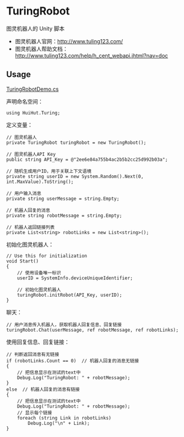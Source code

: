 # TuringRobot

图灵机器人的 Unity 脚本 

* 图灵机器人官网：http://www.tuling123.com/
* 图灵机器人帮助文档：http://www.tuling123.com/help/h_cent_webapi.jhtml?nav=doc

## Usage

[TuringRobotDemo.cs](https://github.com/huihut/TuringRobot/blob/master/Demo/TuringRobotDemo.cs)

声明命名空间：
```
using HuiHut.Turing;
```

定义变量：
```
// 图灵机器人
private TuringRobot turingRobot = new TuringRobot();

// 图灵机器人API Key
public string API_Key = @"2ee6e84a755b4ac2b5b2cc25d992b03a";

// 随机生成用户ID，用于关联上下文语境
private string userID = new System.Random().Next(0, int.MaxValue).ToString();

// 用户输入消息
private string userMessage = string.Empty;

// 机器人回复的消息
private string robotMessage = string.Empty;

// 机器人返回链接列表
private List<string> robotLinks = new List<string>();
```

初始化图灵机器人：
```
// Use this for initialization
void Start()
{
    // 使用设备唯一标识
    userID = SystemInfo.deviceUniqueIdentifier;

    // 初始化图灵机器人
    turingRobot.initRobot(API_Key, userID);
}
```

聊天：
```
// 用户消息传入机器人，获取机器人回复信息、回复链接
turingRobot.Chat(userMessage, ref robotMessage, ref robotLinks);
```

使用回复信息、回复链接：
```
// 判断返回消息有无链接
if (robotLinks.Count == 0)  // 机器人回复的消息无链接
{
    // 把信息显示在测试的text中
    Debug.Log("TuringRobot: " + robotMessage);
}
else  // 机器人回复的消息有链接
{
    // 把信息显示在测试的text中
    Debug.Log("TuringRobot: " + robotMessage);
    // 显示每个链接
    foreach (string Link in robotLinks)
        Debug.Log("\n" + Link);
}
```